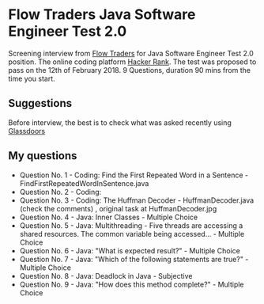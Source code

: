 # Flow Traders Java Software Engineer Test 2.0

Screening interview from [Flow Traders](https://www.flowtraders.com/) for Java Software Engineer Test 2.0 position. 
The online coding platform [Hacker Rank](https://www.hackerrank.com/). The test was proposed to pass on the 12th of February 2018.
9 Questions, duration 90 mins from the time you start.

## Suggestions
Before interview, the best is to check what was asked recently using [Glassdoors](https://www.glassdoor.com/index.htm)

## My questions

* Question No. 1 - Coding: Find the First Repeated Word in a Sentence - FindFirstRepeatedWordInSentence.java
* Question No. 2 - Coding: 
* Question No. 3 - Coding: The Huffman Decoder - HuffmanDecoder.java (check the comments) , original task at HuffmanDecoder.jpg
* Question No. 4 - Java: Inner Classes - Multiple Choice
* Question No. 5 - Java: Multithreading - Five threads are accessing a shared resources. The common variable being accessed... - Multiple Choice	
* Question No. 6 - Java: "What is expected result?" - Multiple Choice
* Question No. 7 - Java: "Which of the following statements are true?" - Multiple Choice
* Question No. 8 - Java: Deadlock in Java - Subjective
* Question No. 9 - Java: "How does this method complete?" - Multiple Choice

